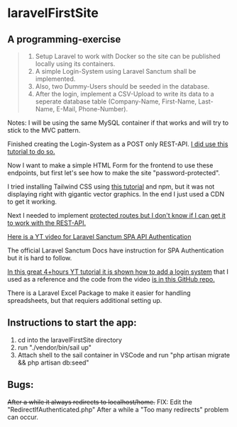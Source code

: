 # laravelFirstSite
## A programming-exercise

>1. Setup Laravel to work with Docker so the site can be published locally using its containers.
>2. A simple Login-System using Laravel Sanctum shall be implemented.
>3. Also, two Dummy-Users should be seeded in the database.
>4. After the login, implement a CSV-Upload to write its data to a seperate database table (Company-Name, First-Name, Last-Name, E-Mail, Phone-Number).

Notes:
I will be using the same MySQL container if that works and will try to stick to the MVC pattern.

Finished creating the Login-System as a POST only REST-API. [I did use this tutorial to do so.](https://www.laravelia.com/post/how-to-create-api-with-sanctum-authentication-in-laravel-10)

Now I want to make a simple HTML Form for the frontend to use these endpoints, but first let's see how to make the site "password-protected".

I tried installing Tailwind CSS using [this tutorial](https://tailkit.com/blog/how-to-add-tailwind-css-to-your-laravel-project) and npm, but it was not displaying right with gigantic vector graphics. In the end I just used a CDN to get it working.

Next I needed to implement [protected routes but I don't know if I can get it to work with the REST-API.](https://daily-dev-tips.com/posts/protecting-our-laravel-api-with-sanctum/)

[Here is a YT video for Laravel Sanctum SPA API Authentication](https://www.youtube.com/watch?v=8Uwn5M6WTe0)

The official Laravel Sanctum Docs have instruction for SPA Authentication but it is hard to follow.

[In this great 4+hours YT tutorial it is shown how to add a login system](https://www.youtube.com/watch?v=MYyJ4PuL4pY) that I used as a reference and the code from the video [is in this GitHub repo.](https://github.com/bradtraversy/laragigs/blob/main/app/Http/Controllers/UserController.php)

There is a Laravel Excel Package to make it easier for handling spreadsheets, but that requiers additional setting up.

## Instructions to start the app:
1. cd into the laravelFirstSite directory
2. run "./vendor/bin/sail up"
3. Attach shell to the sail container in VSCode
   and run "php artisan migrate && php artisan db:seed"

## Bugs:
~~After a while it always redirects to localhost/home.~~ FIX: Edit the "RedirectIfAuthenticated.php"
After a while a "Too many redirects" problem can occur.
